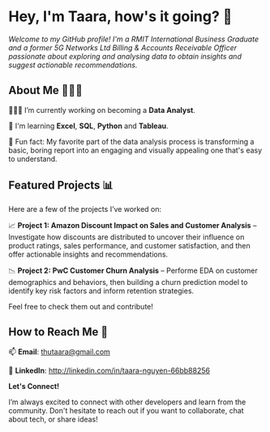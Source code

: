 # Hey, I'm Taara, how's it going? 👋
_Welcome to my GitHub profile! I'm a RMIT International Business Graduate and a former 5G Networks Ltd Billing & Accounts Receivable Officer passionate about exploring and analysing data to obtain insights and suggest actionable recommendations._ 

## About Me 👩🏻‍🦰

👩🏻‍💻 I’m currently working on becoming a **Data Analyst**.

🌱 I'm learning **Excel**, **SQL**, **Python** and **Tableau**.

👀 Fun fact: My favorite part of the data analysis process is transforming a basic, boring report into an engaging and visually appealing one that's easy to understand.

## Featured Projects 📊

Here are a few of the projects I’ve worked on:

📈 **Project 1: Amazon Discount Impact on Sales and Customer Analysis** – Investigate how discounts are distributed to uncover their influence on product ratings, sales performance, and customer satisfaction, and then offer actionable insights and recommendations.

📉 **Project 2: PwC Customer Churn Analysis** – Performe EDA on customer demographics and behaviors, then building a churn prediction model to identify key risk factors and inform retention strategies.

Feel free to check them out and contribute!

## How to Reach Me 📍

📫 **Email**: thutaara@gmail.com

💬 **LinkedIn**: http://linkedin.com/in/taara-nguyen-66bb88256

**Let's Connect!**

I’m always excited to connect with other developers and learn from the community. Don't hesitate to reach out if you want to collaborate, chat about tech, or share ideas!
